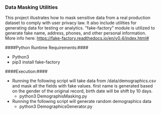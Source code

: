 ### Data Masking Utilities ###
This project illustrates how to mask sensitive data from a real production dataset to 
comply with user privacy law. It also include utilities for generating data for testing or analytics.
"fake-factory" module is utilized to generate fake name, address, phones, and other personal information.   
More info here: https://fake-factory.readthedocs.io/en/v0.4/index.html#

####Python Runtime Requirements:####
* Python3
* pip3 install fake-factory

####Execution:####
* Running the following script will take data from /data/demographics.csv and mask all the fields with fake values. 
first name is generated based on the gender of the original record, birth date will be shift by 10 days.
    * python3 DemographisMasking.py
* Running the following script will generate random demographics data
    * python3 DemographicsGenerator.py